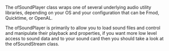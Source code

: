 The ofSoundPlayer class wraps one of several underlying audio utility libraries, depending on your OS and your configuration that can be Fmod, Quicktime, or OpenAL. 

The ofSoundPlayer is primarily to allow you to load sound files and control and manipulate their playback and properties, if you want more low level access to sound data and to your sound card then you should take a look at the ofSoundStream class. 